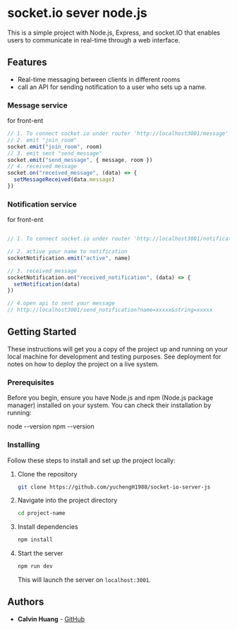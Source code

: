 # socket.io sever node.js

This is a simple project with Node.js, Express, and socket.IO that enables users to communicate in real-time through a web interface.

## Features

- Real-time messaging between clients in different rooms
- call an API for sending notification to a user who sets up a name.

### Message service

for front-ent

```js
// 1. To connect socket.io under router 'http://localhost3001/message'
// 2. emit "join_room"
socket.emit("join_room", room)
// 3. emit sent "send_message"
socket.emit("send_message", { message, room })
// 4. received message
socket.on("received_message", (data) => {
  setMessageReceived(data.message)
})
```

### Notification service

for front-ent

```js

// 1. To connect socket.io under router 'http://localhost3001/notification'

// 2. active your name to notification
socketNotification.emit("active", name)

// 3. received message
socketNotification.on("received_notification", (data) => {
  setNotification(data)
})

// 4.open api to sent your message
// http://localhost3001/send_notification?name=xxxxx&string=xxxxx
```

## Getting Started

These instructions will get you a copy of the project up and running on your local machine for development and testing purposes. See deployment for notes on how to deploy the project on a live system.

### Prerequisites

Before you begin, ensure you have Node.js and npm (Node.js package manager) installed on your system. You can check their installation by running:

node --version
npm --version

### Installing

Follow these steps to install and set up the project locally:

1. Clone the repository

   ```bash
   git clone https://github.com/yuchengH1988/socket-io-server-js
   ```

2. Navigate into the project directory

   ```bash
   cd project-name
   ```

3. Install dependencies

   ```bash
   npm install
   ```

4. Start the server

   ```bash
   npm run dev
   ```

   This will launch the server on `localhost:3001`.

## Authors

- **Calvin Huang** - [GitHub](https://github.com/yuchengH1988)
  